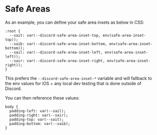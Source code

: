 # Safe Areas

As an example, you can define your safe area insets as below in CSS:

```
:root {
  --sait: var(--discord-safe-area-inset-top, env(safe-area-inset-top));
  --saib: var(--discord-safe-area-inset-bottom, env(safe-area-inset-bottom));
  --sail: var(--discord-safe-area-inset-left, env(safe-area-inset-left));
  --sair: var(--discord-safe-area-inset-right, env(safe-area-inset-right));
}
```

This prefers the `--discord-safe-area-inset-*` variable and will fallback to the env values for iOS + any local dev testing that is done outside of Discord.

You can then reference these values:

```
body {
  padding-left: var(--sail);
  padding-right: var(--sair);
  padding-top: var(--sait);
  padding-bottom: var(--saib);
}
```
